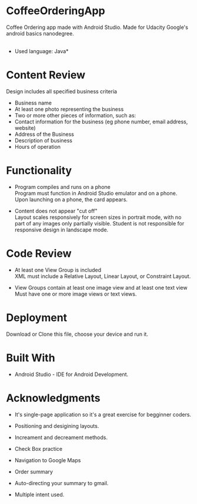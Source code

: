 # CoffeeOrderingApp

Coffee Ordering app made with Android Studio. Made for Udacity Google's android basics nanodegree.<br />
<br />
* Used language: Java*

# Content Review
Design includes all specified business criteria <br />

* Business name
* At least one photo representing the business
* Two or more other pieces of information, such as:
* Contact information for the business (eg phone number, email address, website)
* Address of the Business
* Description of business
* Hours of operation

# Functionality 
* Program compiles and runs on a phone <br/>
Program must function in Android Studio emulator and on a phone. Upon launching on a phone, the card appears. <br />

* Content does not appear "cut off"  <br />
Layout scales responsively for screen sizes in portrait mode, with no part of any images only partially visible. Student is not responsible for responsive design in landscape mode.

# Code Review
* At least one View Group is included <br />
XML must include a Relative Layout, Linear Layout, or Constraint Layout. <br />

* View Groups contain at least one image view and at least one text view <br />
Must have one or more image views or text views.
 
# Deployment
Download or Clone this file, choose your device and run it.

# Built With
* Android Studio - IDE for Android Development.

# Acknowledgments

* It's single-page application so it's a great exercise for begginner coders.

* Positioning and desigining layouts. <br />
* Increament and decreament methods. <br />
* Check Box practice <br />
* Navigation to Google Maps <br />
* Order summary <br />
* Auto-directing your summary to gmail. <br />
* Multiple intent used. <br />
